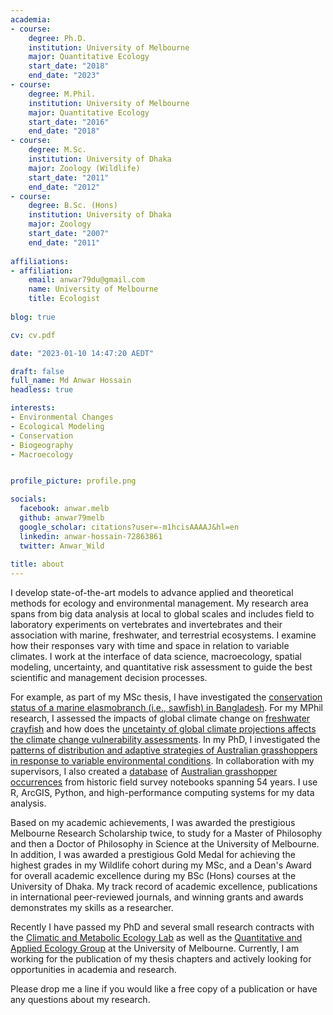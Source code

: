 ```yaml
---
academia:
- course:
    degree: Ph.D.
    institution: University of Melbourne
    major: Quantitative Ecology
    start_date: "2018"
    end_date: "2023"
- course:
    degree: M.Phil.
    institution: University of Melbourne
    major: Quantitative Ecology
    start_date: "2016"
    end_date: "2018"
- course:
    degree: M.Sc.
    institution: University of Dhaka
    major: Zoology (Wildlife)
    start_date: "2011"
    end_date: "2012"
- course:
    degree: B.Sc. (Hons)
    institution: University of Dhaka
    major: Zoology
    start_date: "2007"
    end_date: "2011"
    
affiliations:
- affiliation:
    email: anwar79du@gmail.com
    name: University of Melbourne
    title: Ecologist
    
blog: true

cv: cv.pdf

date: "2023-01-10 14:47:20 AEDT"

draft: false
full_name: Md Anwar Hossain
headless: true

interests:
- Environmental Changes
- Ecological Modeling
- Conservation
- Biogeography
- Macroecology


profile_picture: profile.png

socials:
  facebook: anwar.melb
  github: anwar79melb
  google_scholar: citations?user=-m1hcisAAAAJ&hl=en
  linkedin: anwar-hossain-72863861
  twitter: Anwar_Wild
  
title: about
---
```


I develop state-of-the-art models to advance applied and theoretical methods for ecology and environmental management. My research area spans from big data analysis at local to global scales and includes field to laboratory experiments on vertebrates and invertebrates and their association with marine, freshwater, and terrestrial ecosystems. I examine how their responses vary with time and space in relation to variable climates. I work at the interface of data science, macroecology, spatial modeling, uncertainty, and quantitative risk assessment to guide the best scientific and management decision processes. 

For example, as part of my MSc thesis, I have investigated the [conservation status of a marine elasmobranch (i.e., sawfish) in Bangladesh](https://onlinelibrary.wiley.com/doi/10.1002/aqc.2466). For my MPhil research, I assessed the impacts of global climate change on [freshwater crayfish](https://onlinelibrary.wiley.com/doi/10.1111/ddi.12831) and how does the [uncetainty of global climate projections affects the climate change vulnerability assessments](https://onlinelibrary.wiley.com/doi/10.1111/ddi.12936). In my PhD, I investigated the [patterns of distribution and adaptive strategies of Australian grasshoppers in response to variable environmental conditions](https://minerva-access.unimelb.edu.au/items/d6602761-b9e9-4dc1-b52d-e0ceb9bae69a). In collaboration with my supervisors, I also created a [database](https://doi.org/10.5061/dryad.2fqz612sn) of [Australian grasshopper occurrences](https://doi.org/10.1111/aen.12628) from historic field survey notebooks spanning 54 years. I use R, ArcGIS, Python, and high-performance computing systems for my data analysis. 

Based on my academic achievements, I was awarded the prestigious Melbourne Research Scholarship twice, to study for a Master of Philosophy and then a Doctor of Philosophy in Science at the University of Melbourne. In addition, I was awarded a prestigious Gold Medal for achieving the highest grades in my Wildlife cohort during my MSc, and a Dean's Award for overall academic excellence during my BSc (Hons) courses at the University of Dhaka. My track record of academic excellence, publications in international peer-reviewed journals, and winning grants and awards demonstrates my skills as a researcher.

Recently I have passed my PhD and several small research contracts with the [Climatic and Metabolic Ecology Lab](https://camel.science.unimelb.edu.au/) as well as the [Quantitative and Applied Ecology Group](qaeco.com) at the University of Melbourne. Currently, I am working for the publication of my thesis chapters and actively looking for opportunities in academia and research.

Please drop me a line if you would like a free copy of a publication or have any questions about my research.
